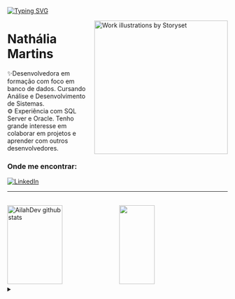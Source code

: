 [![Typing SVG](https://readme-typing-svg.herokuapp.com/?color=FF6A7E&size=25&center=true&vCenter=true&width=1000&lines=Welcome!;Nathália+here+:%29)](https://git.io/typing-svg)

<img align="right" alt="Work illustrations by Storyset" height="305" src="https://github.com/AilahDev/AilahDev/assets/156714730/47619c33-9119-4737-ab6d-ef8ee9adb5ae">

<h1>
    <a href="https://github.com/nathaliia"></a>
    <span>Nathália Martins</span>
</h1>

<p align="left">✨Desenvolvedora em formação com foco em banco de dados. Cursando Análise e Desenvolvimento de Sistemas. <br>⚙️ Experiência com SQL Server e Oracle.  Tenho grande interesse em colaborar em projetos e aprender com outros desenvolvedores.</p>

<h3 align="left">Onde me encontrar:</h3>

[![LinkedIn](https://img.shields.io/badge/-LinkedIn-000?style=for-the-badge&logo=linkedin&logoColor=FF6A7E&color:FFF)](https://www.linkedin.com/in/nathaliia/)

<hr></hr><br>

<div align="left">  
  <img width="50%" height="180px" src="https://github-readme-stats.vercel.app/api?username=AilahDev&show_icons=true&count_private=true&hide_border=true&title_color=FF6A7E&icon_color=3EA3BF&text_color=c9d1d9&bg_color=0d1117" alt="AilahDev github stats" /> 
  <img width="40%" height="180px" src="https://github-readme-stats.vercel.app/api/top-langs/?username=AilahDev&layout=compact&hide_border=true&title_color=FF6A7E&text_color=FFFFFF&bg_color=0d1117" />
</div>

<details align="left">
  <summary></summary> 
  <small> 
  - Badges by <a href="https://shields.io/">shields.io</a><br>
  - Typing by <a href="https://github.com/DenverCoder1/readme-typing-svg/">typing-svg</a><br>
  - GitHub Stats by <a href="https://github.com/anuraghazra/github-readme-stats">anuraghazra</a><br>
  - Work illustrations by <a href="https://storyset.com/work"> storyset.com</a> (edited by author)
  </small>
</details>
